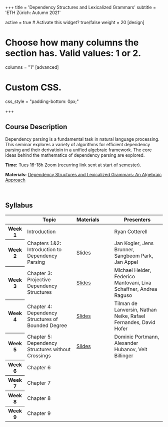 +++
title = 'Dependency Structures and Lexicalized Grammars'
subtitle = 'ETH Zürich: Autumn 2021'


active = true  # Activate this widget? true/false
weight = 20
[design]
  # Choose how many columns the section has. Valid values: 1 or 2.
  columns = "1"
[advanced]
 # Custom CSS. 
 css_style = "padding-bottom: 0px;"

+++
## Course Description
Dependency parsing is a fundamental task in natural language processing. This seminar explores a variety of algorithms for efficient dependency parsing and their derivatioin in a unified algebraic framework. The core ideas behind the mathematics of dependency parsing are explored.

**Time:** Tues 16-18h Zoom (recurring link sent at start of semester). 

**Materials:** [Dependency Structures and Lexicalized Grammars: An Algebraic Approach](https://www.springer.com/gp/book/9783642145674)

<br/>

## Syllabus 
<table class="table">
  <head>
    <base target="_blank">
  </head>
  <thead>
    <tr>
      <th scope="col" style='white-space:nowrap'></th>
      <th scope="col" style='white-space:nowrap'>Topic</th>
      <th scope="col" style='white-space:nowrap'>Materials&emsp;&emsp;</th>
      <th scope="col" style='white-space:nowrap'>Presenters</th>
    </tr>
  </thead>
  <tbody>
    <tr>
      <th scope="row">Week 1</th>
      <td>Introduction</td>
      <td></td>
      <td>Ryan Cotterell</td>
    </tr>
    <tr>
      <th scope="row">Week 2</th>
      <td>Chapters 1&amp;2: Introduction to Dependency Parsing</td>
      <td><a href="https://drive.google.com/file/d/1xb7Hm7t6x2fJUBi2I4Ofke3jBXihVBTG/view?usp=sharing">Slides</a></td>
      <td>Jan Kogler, Jens Brunner, Sangbeom Park, Jan Appel</td>
    </tr>
    <tr>
      <th scope="row">Week 3</th>
      <td>Chapter 3: Projective Dependency Structures</td>
      <td><a href="https://drive.google.com/file/d/1bPNZ8dxHM9wvzhrjY2JALniO7YCwbiH4/view?usp=sharing">Slides</a></td>
      <td>Michael Heider, Federico Mantovani, Liva Schaffner, Andrea Raguso</td>
    </tr>
    <tr>
      <th scope="row">Week 4</th>
      <td>Chapter 4: Dependency Structures of Bounded Degree</td>
      <td><a href="https://drive.google.com/file/d/1SJ0XD0v-dvBEAJYkIGHARDG_xzzar7Ym/view?usp=sharing">Slides</a></td>
      <td>Tilman de Lanversin, Nathan Neike, Rafael Fernandes, David Hofer</td>
    </tr>
    <tr>
      <th scope="row">Week 5</th>
      <td>Chapter 5: Dependency Structures without Crossings</td>
      <td><a href="https://drive.google.com/file/d/1HzpeI0ZshTGOsNW9il4f8e84VaW15Hl0/view?usp=sharing">Slides</a></td>
      <td>Dominic Portmann, Alexander Hubanov, Veit Billinger</td>
    </tr>
    <tr>
      <th scope="row">Week 6</th>
      <td>Chapter 6</td>
      <td></td>
      <td></td>
    </tr>
    <tr>
      <th scope="row">Week 7</th>
      <td>Chapter 7</td>
      <td></td>
      <td></td>
    </tr>
    <tr>
      <th scope="row">Week 8</th>
      <td>Chapter 8</td>
      <td></td>
      <td></td>
    </tr>
     <tr>
      <th scope="row">Week 9</th>
      <td>Chapter 9</td>
      <td></td>
      <td></td>
    </tr>
</tbody>
</table>

<br/>

